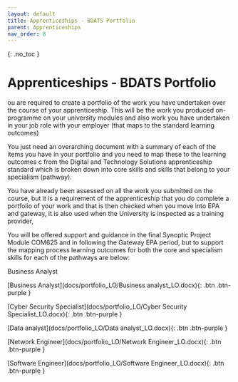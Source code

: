 ```yaml
---
layout: default
title: Apprenticeships - BDATS Portfolio
parent: Apprenticeships
nav_order: 8
---
```


{: .no_toc }

# Apprenticeships - BDATS Portfolio

ou are required to create a portfolio of the work you have undertaken over the course of your apprenticeship. This will be the work you produced on-programme on your university modules and also work you have undertaken in your job role with your employer (that maps to the standard learning outcomes)

You just need an overarching document with a summary of each of the items you have in your portfolio and you need to map these to the learning outcomes c from the Digital and Technology Solutions apprenticeship standard which is broken down into core skills and skills that belong to your specialism (pathway).

You have already been assessed on all the work you submitted on the course, but it is a requirement of the apprenticeship that you do complete a portfolio of your work and that is then checked when you move into EPA and gateway, it is also used when the University is inspected as a training provider,

You will be offered support and guidance in the final Synoptic Project Module COM625 and in following the Gateway EPA period, but to support the mapping process learning outcomes for both the core and specialism skills for each of the pathways are below:

Business Analyst

[Business Analyst](docs/portfolio_LO/Business analyst_LO.docx){: .btn .btn-purple } 

[Cyber Security Specialist](docs/portfolio_LO/Cyber Security Specialist_LO.docx){: .btn .btn-purple } 

[Data analyst](docs/portfolio_LO/Data analyst_LO.docx){: .btn .btn-purple } 

[Network Engineer](docs/portfolio_LO/Network Engineer_LO.docx){: .btn .btn-purple } 

[Software Engineer](docs/portfolio_LO/Software Engineer_LO.docx){: .btn .btn-purple } 



